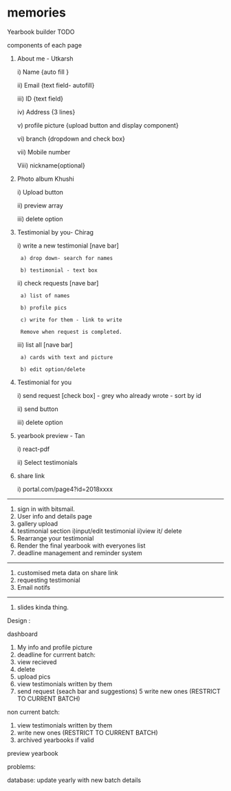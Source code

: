 # memories

Yearbook builder
TODO

components of each page

1. About me - Utkarsh

	i) Name {auto fill }
	
	ii) Email {text field- autofill}
	
	iii) ID {text field}
	
	iv) Address {3 lines}
	
	v) 	profile picture {upload button and display component}
	
	vi) branch {dropdown and check box}
	
	vii) Mobile number
	
	Viii) nickname{optional}
	
2. Photo album Khushi

	i) Upload button
	
	ii) preview array
	
	iii) delete option
	
4. Testimonial by you- Chirag

	i) write a new testimonial [nave bar]
	
		a) drop down- search for names 
		
		b) testimonial - text box 
		
	ii) check requests [nave bar]
	
		a) list of names 
		
		b) profile pics 
		
		c) write for them - link to write 
		
		Remove when request is completed. 
		
	iii) list all [nave bar]
	
		a) cards with text and picture
		
		b) edit option/delete
		
5. Testimonial for you

	i) send request [check box] - grey who already wrote - sort by id
	
	ii) send button 
	
	iii) delete option
	
6. yearbook preview - Tan

	i) react-pdf
	
	ii) Select testimonials
	
8. share link

	i) portal.com/page4?id=2018xxxx 



---------------------------

1. sign in with bitsmail.
2. User info and details page
3. gallery upload
4. testimonial section
	i)input/edit testimonial
	ii)view it/ delete
5. Rearrange your testimonial
6. Render the final yearbook with everyones list
7. deadline management and reminder system


---------------------------------------------

1. customised meta data on share link
2. requesting testimonial 
3. Email notifs


--------------------------------------------
1. slides kinda thing. 



Design :

dashboard 

1. My info and profile picture 
2. deadline 
for currrent batch: 
1. view recieved
2. delete 
3. upload pics 
4. view testimonials written by them 
5. send request (seach bar and suggestions) 
5  write new ones (RESTRICT TO CURRENT BATCH)

non current batch:
1. view testimonials written by them 
2. write new ones (RESTRICT TO CURRENT BATCH)
4. archived yearbooks if valid 

preview yearbook

problems:

database: update yearly with new batch details



